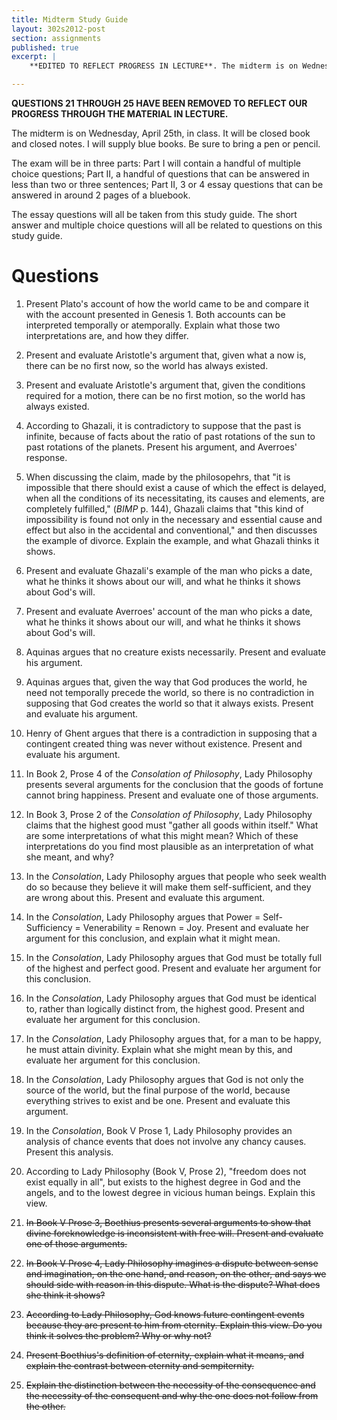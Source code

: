```yaml
---
title: Midterm Study Guide 
layout: 302s2012-post
section: assignments
published: true
excerpt: |
    **EDITED TO REFLECT PROGRESS IN LECTURE**. The midterm is on Wednesday, April 25th, in class. It will be closed book and closed notes. I will supply blue books. Be sure to bring a pen or pencil.

---
```


**QUESTIONS 21 THROUGH 25 HAVE BEEN REMOVED TO REFLECT OUR PROGRESS THROUGH THE MATERIAL IN LECTURE.**

The midterm is on Wednesday, April 25th, in class. It will be closed book and closed notes. I will supply blue books. Be sure to bring a pen or pencil.

The exam will be in three parts: Part I will contain a handful of multiple choice questions; Part II, a handful of questions that can be answered in less than two or three sentences; Part II, 3 or 4 essay questions that can be answered in around 2 pages of a bluebook. 

The essay questions will all be taken from this study guide. The short answer and multiple choice questions will all be related to questions on this study guide.

# Questions

1. Present Plato's account of how the world came to be and compare it with the account presented in Genesis 1. Both accounts can be interpreted temporally or atemporally. Explain what those two interpretations are, and how they differ.

2. Present and evaluate Aristotle's argument that, given what a now is, there can be no first now, so the world has always existed.

3. Present and evaluate Aristotle's argument that, given the conditions required for a motion, there can be no first motion, so the world has always existed.

4. According to Ghazali, it is contradictory to suppose that the past is infinite, because of facts about the ratio of past rotations of the sun to past rotations of the planets. Present his argument, and Averroes' response.

5. When discussing the claim, made by the philosopehrs, that "it is impossible that there should exist a cause of which the effect is delayed, when all the conditions of its necessitating, its causes and elements, are completely fulfilled," (*BIMP* p. 144), Ghazali claims that "this kind of impossibility is found not only in the necessary and essential cause and effect but also in the accidental and conventional," and then discusses the example of divorce. Explain the example, and what Ghazali thinks it shows.

6. Present and evaluate Ghazali's example of the man who picks a date, what he thinks it shows about our will, and what he thinks it shows about God's will.

7. Present and evaluate Averroes' account of the man who picks a date, what he thinks it shows about our will, and what he thinks it shows about God's will.

8. Aquinas argues that no creature exists necessarily. Present and evaluate his argument.

9. Aquinas argues that, given the way that God produces the world, he need not temporally precede the world, so there is no contradiction in supposing that God creates the world so that it always exists. Present and evaluate his argument.

10. Henry of Ghent argues that there is a contradiction in supposing that a contingent created thing was never without existence. Present and evaluate his argument.

11. In Book 2, Prose 4 of the *Consolation of Philosophy*, Lady Philosophy presents several arguments for the conclusion that the goods of fortune cannot bring happiness. Present and evaluate one of those arguments.

12. In Book 3, Prose 2 of the *Consolation of Philosophy*, Lady Philosophy claims that the highest good must "gather all goods within itself." What are some interpretations of what this might mean? Which of these interpretations do you find most plausible as an interpretation of what she meant, and why?

13. In the *Consolation*, Lady Philosophy argues that people who seek wealth do so because they believe it will make them self-sufficient, and they are wrong about this. Present and evaluate this argument.

14. In the *Consolation*, Lady Philosophy argues that Power = Self-Sufficiency = Venerability = Renown = Joy. Present and evaluate her argument for this conclusion, and explain what it might mean.

15. In the *Consolation*, Lady Philosophy argues that God must be totally full of the highest and perfect good. Present and evaluate her argument for this conclusion.

16. In the *Consolation*, Lady Philosophy argues that God must be identical to, rather than logically distinct from, the highest good. Present and evaluate her argument for this conclusion.

17. In the *Consolation*, Lady Philosophy argues that, for a man to be happy, he must attain divinity. Explain what she might mean by this, and evaluate her argument for this conclusion.

18. In the *Consolation*, Lady Philosophy argues that God is not only the source of the world, but the final purpose of the world, because everything strives to exist and be one. Present and evaluate this argument.

19. In the *Consolation*, Book V Prose 1, Lady Philosophy provides an analysis of chance events that does not involve any chancy causes. Present this analysis.

20. According to Lady Philosophy (Book V, Prose 2), "freedom does not exist equally in all", but exists to the highest degree in God and the angels, and to the lowest degree in vicious human beings. Explain this view.

21. ~~In Book V Prose 3, Boethius presents several arguments to show that divine foreknowledge is inconsistent with free will. Present and evaluate one of those arguments.~~

22. ~~In Book V Prose 4, Lady Philosophy imagines a dispute between sense and imagination, on the one hand, and reason, on the other, and says we should side with reason in this dispute. What is the dispute? What does she think it shows?~~

23. ~~According to Lady Philosophy, God knows future contingent events because they are present to him from eternity. Explain this view. Do you think it solves the problem? Why or why not?~~

24. ~~Present Boethius's definition of eternity, explain what it means, and explain the contrast between eternity and sempiternity.~~

25. ~~Explain the distinction between the necessity of the consequence and the necessity of the consequent and why the one does not follow from the other.~~

